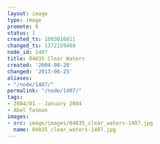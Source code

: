 ```yaml
---
layout: image
type: image
promote: 0
status: 1
created_ts: 1093016811
changed_ts: 1372159469
node_id: 1407
title: 04035 Clear Waters
created: '2004-08-20'
changed: '2013-06-25'
aliases:
- "/node/1407/"
permalink: "/node/1407/"
tags:
- 2004/01 - January 2004
- Abel Tasman
images:
- src: image/images/04035_clear_waters-1407.jpg
  name: 04035_clear_waters-1407.jpg
---
```



